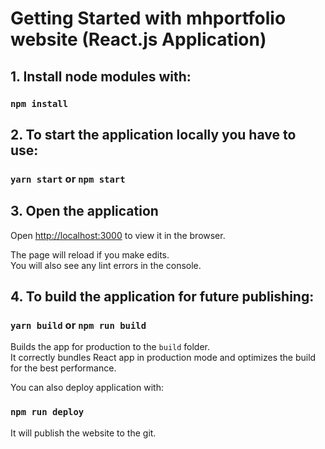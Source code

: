 # Getting Started with mhportfolio website (React.js Application)

## 1. Install node modules with:

### `npm install`

## 2. To start the application locally you have to use: 

### `yarn start` or `npm start` 

## 3. Open the application 

Open [http://localhost:3000](http://localhost:3000) to view it in the browser.

The page will reload if you make edits.\
You will also see any lint errors in the console.

## 4. To build the application for future publishing:

### `yarn build` or `npm run build`

Builds the app for production to the `build` folder.\
It correctly bundles React app in production mode and optimizes the build for the best performance.

You can also deploy application with:

### `npm run deploy`

It will publish the website to the git.
